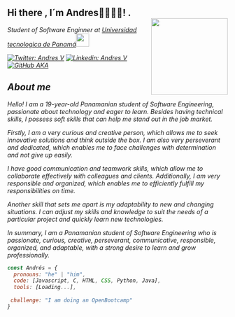 ### 
<h2> Hi there , I´m Andres👋👨🏻‍💻! .<br /><img src="https://gifdb.com/images/high/code-geass-hacker-lloyd-asplund-is-in-rxmst2x1ywm34ste.webp" width="175" img align='right'></h2>
<p><em>Student of Software Enginner at <a href="https://utp.ac.pa/">Universidad tecnologica de Panamá</a><img src="https://media.giphy.com/media/fYSnHlufseco8Fh93Z/giphy.gif" width="30">

   [![Twitter: Andres V](https://img.shields.io/twitter/follow/AndresVega?style=social)](https://twitter.com/YahirVe12090141)
   [![Linkedin: Andres V](https://img.shields.io/badge/-andresvega-blue?style=flat-square&logo=Linkedin&logoColor=white&link=[https://www.linkedin.com/in/andr%C3%A9s-vega-678a5b251/)](https://www.linkedin.com/in/andr%C3%A9s-vega-678a5b251/)
   [![GitHub AKA](https://img.shields.io/github/followers/Aka-Projects?label=follow&style=social)](https://github.com/Aka-Projects)

## About me
Hello! I am a 19-year-old Panamanian student of Software Engineering, passionate about technology and eager to learn. Besides having technical skills, I possess soft skills that can help me stand out in the job market.

Firstly, I am a very curious and creative person, which allows me to seek innovative solutions and think outside the box. I am also very perseverant and dedicated, which enables me to face challenges with determination and not give up easily.

I have good communication and teamwork skills, which allow me to collaborate effectively with colleagues and clients. Additionally, I am very responsible and organized, which enables me to efficiently fulfill my responsibilities on time.

Another skill that sets me apart is my adaptability to new and changing situations. I can adjust my skills and knowledge to suit the needs of a particular project and quickly learn new technologies.

In summary, I am a Panamanian student of Software Engineering who is passionate, curious, creative, perseverant, communicative, responsible, organized, and adaptable, with a strong desire to learn and grow professionally.
   
```javascript
const Andrés = {
  pronouns: "he" | "him",
  code: [Javascript, C, HTML, CSS, Python, Java],
  tools: [Loading...],
 
 challenge: "I am doing an OpenBootcamp"
}
